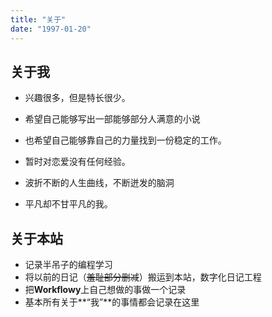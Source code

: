 ```yaml
---
title: "关于"
date: "1997-01-20"
---
```


## 关于我



- 兴趣很多，但是特长很少。

- 希望自己能够写出一部能够部分人满意的小说
- 也希望自己能够靠自己的力量找到一份稳定的工作。
- 暂时对恋爱没有任何经验。
- 波折不断的人生曲线，不断迸发的脑洞
- 平凡却不甘平凡的我。

## 关于本站

- 记录半吊子的编程学习
- 将以前的日记（~~羞耻部分删减~~）搬运到本站，数字化日记工程
- 把**Workflowy**上自己想做的事做一个记录
- 基本所有关于**“我”**的事情都会记录在这里